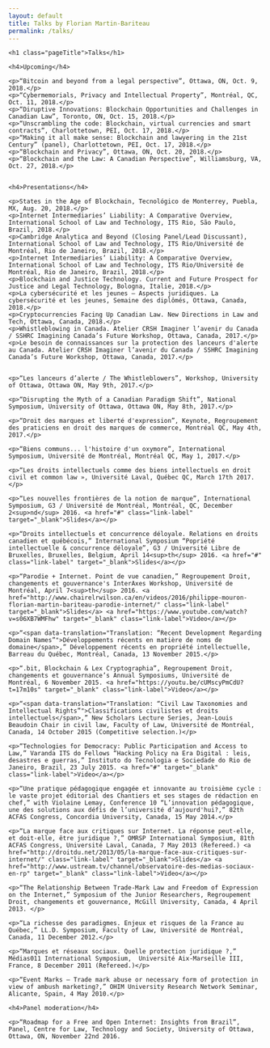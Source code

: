 ```yaml
---
layout: default
title: Talks by Florian Martin-Bariteau
permalink: /talks/
---
```


<div class="post">

	<h1 class="pageTitle">Talks</h1>
	
	<h4>Upcoming</h4>
	
	<p>“Bitcoin and beyond from a legal perspective”, Ottawa, ON, Oct. 9, 2018.</p>
	<p>“Cybermemorials, Privacy and Intellectual Property”, Montréal, QC, Oct. 11, 2018.</p>
	<p>“Diruptive Innovations: Blockchain Opportunities and Challenges in Canadian Law”, Toronto, ON, Oct. 15, 2018.</p>
	<p>“Unscrambling the code: Blockchain, virtual currencies and smart contracts”, Charlottetown, PEI, Oct. 17, 2018.</p>
	<p>“Making it all make sense: Blockchain and lawyering in the 21st Century” (panel), Charlottetown, PEI, Oct. 17, 2018.</p>
	<p>“Blockchain and Privacy”, Ottawa, ON, Oct. 20, 2018.</p>
	<p>“Blockchain and the Law: A Canadian Perspective”, Williamsburg, VA, Oct. 27, 2018.</p>
	
	
	<h4>Presentations</h4>

	<p>States in the Age of Blockchain, Tecnológico de Monterrey, Puebla, MX, Aug. 20, 2018.</p>
	<p>Internet Intermediaries’ Liability: A Comparative Overview, International School of Law and Technology, ITS Rio, São Paulo, Brazil, 2018.</p>
	<p>Cambridge Analytica and Beyond (Closing Panel/Lead Discussant), International School of Law and Technology, ITS Rio/Université de Montréal, Rio de Janeiro, Brazil, 2018.</p>
	<p>Internet Intermediaries’ Liability: A Comparative Overview, International School of Law and Technology, ITS Rio/Université de Montréal, Rio de Janeiro, Brazil, 2018.</p>
	<p>Blockchain and Justice Technology. Current and Future Prospect for Justice and Legal Technology, Bologna, Italie, 2018.</p>
	<p>La cybersécurité et les jeunes – Aspects juridiques. La cybersécurité et les jeunes, Semaine des diplômés, Ottawa, Canada, 2018.</p>
	<p>Cryptocurrencies Facing Up Canadian Law. New Directions in Law and Tech, Ottawa, Canada, 2018.</p>
	<p>Whistleblowing in Canada. Atelier CRSH Imaginer l’avenir du Canada / SSHRC Imagining Canada’s Future Workshop, Ottawa, Canada, 2017.</p>
	<p>Le besoin de connaissances sur la protection des lanceurs d'alerte au Canada. Atelier CRSH Imaginer l’avenir du Canada / SSHRC Imagining Canada’s Future Workshop, Ottawa, Canada, 2017.</p>


	<p>“Les lanceurs d’alerte / The Whistleblowers”, Workshop, University of Ottawa, Ottawa ON, May 9th, 2017.</p>

	<p>“Disrupting the Myth of a Canadian Paradigm Shift”, National Symposium, University of Ottawa, Ottawa ON, May 8th, 2017.</p>
	
	<p>“Droit des marques et liberté d'expression”, Keynote, Regroupement des praticiens en droit des marques de commerce, Montréal QC, May 4th, 2017.</p>
	
	<p>“Biens communs... l'histoire d'un oxymore”, International Symposium, Université de Montréal, Montréal QC, May 1, 2017.</p>

	<p>“Les droits intellectuels comme des biens intellectuels en droit civil et common law », Université Laval, Québec QC, March 17th 2017.</p>
		
	<p>“Les nouvelles frontières de la notion de marque”, International Symposium, G3 / Université de Montréal, Montréal, QC, December 2<sup>nd</sup> 2016. <a href="#" class="link-label" target="_blank">Slides</a></p>
	
	<p>“Droits intellectuels et concurrence déloyale. Relations en droits canadien et québécois,” International Symposium “Popriété intellectuelle & concurrence déloyale”, G3 / Université Libre de Bruxelles, Bruxelles, Belgium, April 14<sup>th</sup> 2016. <a href="#" class="link-label" target="_blank">Slides</a></p>
	
	<p>“Parodie + Internet. Point de vue canadien,” Regroupement Droit, changements et gouvernance's InterAxes Workshop, Université de Montréal, April 7<sup>th</sup> 2016. <a href="http://www.chairelrwilson.ca/en/videos/2016/philippe-mouron-florian-martin-bariteau-parodie-internet/" class="link-label" target="_blank">Slides</a> <a href="https://www.youtube.com/watch?v=s06XB7WMFhw" target="_blank" class="link-label">Video</a></p>
	
	<p>“<span data-translation="Translation: “Recent Development Regarding Domain Names”">Développements récents en matière de noms de domaine</span>,” Développement récents en propriété intellectuelle, Barreau du Québec, Montréal, Canada, 13 November 2015.</p>
	
	<p>“.bit, Blockchain & Lex Cryptographia”, Regroupement Droit, changements et gouvernance’s Annual Symposiums, Université de Montréal, 6 November 2015. <a href="https://youtu.be/cUMscyPmCdU?t=17m10s" target="_blank" class="link-label">Video</a></p>
	
	<p>“<span data-translation="Translation: “Civil Law Taxonomies and Intellectual Rights”">Classifications civilistes et droits intellectuels</span>,” New Scholars Lecture Series, Jean-Louis Beaudoin Chair in civil law, Faculty of Law, Université de Montréal, Canada, 14 October 2015 (Competitive selection.)</p>
	
	<p>“Technologies for Democracy: Public Participation and Access to Law,” Varanda ITS do Fellows “Hacking Policy na Era Digital : leis, desastres e guerras,” Instituto do Tecnologia e Sociedade do Rio de Janeiro, Brazil, 23 July 2015. <a href="#" target="_blank" class="link-label">Video</a></p>
	
	<p>“Une pratique pédagogique engagée et innovante au troisième cycle : le vaste projet éditorial des Chantiers et ses stages de rédaction en chef,” with Violaine Lemay, Conference 10 “L’innovation pédagogique, une des solutions aux défis de l’université d’aujourd'hui?,” 82th ACFAS Congress, Concordia University, Canada, 15 May 2014.</p>
	
	<p>“La marque face aux critiques sur Internet. La réponse peut-elle, et doit-elle, être juridique ?,” OMRSP International Symposium, 81th ACFAS Congress, Université Laval, Canada, 7 May 2013 (Refereed.) <a href="http://droitdu.net/2013/05/la-marque-face-aux-critiques-sur-internet/" class="link-label" target="_blank">Slides</a> <a href="http://www.ustream.tv/channel/observatoire-des-medias-sociaux-en-rp" target="_blank" class="link-label">Video</a></p>
	
	<p>“The Relationship Between Trade-Mark Law and Freedom of Expression on the Internet,” Symposium of the Junior Researchers, Regroupement Droit, changements et gouvernance, McGill University, Canada, 4 April 2013. </p>
	
	<p>“La richesse des paradigmes. Enjeux et risques de la France au Québec,” LL.D. Symposium, Faculty of Law, Université de Montréal, Canada, 11 December 2012.</p>
	
	<p>“Marques et réseaux sociaux. Quelle protection juridique ?,” Médias011 International Symposium,  Université Aix-Marseille III, France, 8 December 2011 (Refereed.)</p>
	
	<p>“Event Marks – Trade mark abuse or necessary form of protection in view of ambush marketing?,” OHIM University Research Network Seminar, Alicante, Spain, 4 May 2010.</p>

	<h4>Panel moderation</h4>
	
	<p>“Roadmap for a Free and Open Internet: Insights from Brazil”, Panel, Centre for Law, Technology and Society, University of Ottawa, Ottawa, ON, November 22nd 2016.

</div>
